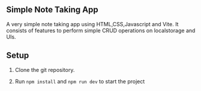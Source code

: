 ## Simple Note Taking App

A very simple note taking app using HTML,CSS,Javascript and Vite. It consists of features to perform simple CRUD operations on localstorage and UIs.

## Setup

1. Clone the git repository.

2. Run `npm install` and `npm run dev` to start the project
